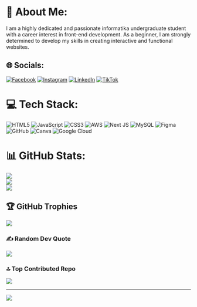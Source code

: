 # 💫 About Me:
I am a highly dedicated and passionate informatika undergraduate student with a career interest in front-end development. As a beginner, I am strongly determined to develop my skills in creating interactive and functional websites.


## 🌐 Socials:
[![Facebook](https://img.shields.io/badge/Facebook-%231877F2.svg?logo=Facebook&logoColor=white)](https://facebook.com/FarhanHadi) [![Instagram](https://img.shields.io/badge/Instagram-%23E4405F.svg?logo=Instagram&logoColor=white)](https://instagram.com/farhaannhd) [![LinkedIn](https://img.shields.io/badge/LinkedIn-%230077B5.svg?logo=linkedin&logoColor=white)](https://www.linkedin.com/in/farhan-hadi-oktaryono/) [![TikTok](https://img.shields.io/badge/TikTok-%23000000.svg?logo=TikTok&logoColor=white)](https://tiktok.com/@f.hadi8) 

# 💻 Tech Stack:
![HTML5](https://img.shields.io/badge/html5-%23E34F26.svg?style=for-the-badge&logo=html5&logoColor=white) ![JavaScript](https://img.shields.io/badge/javascript-%23323330.svg?style=for-the-badge&logo=javascript&logoColor=%23F7DF1E) ![CSS3](https://img.shields.io/badge/css3-%231572B6.svg?style=for-the-badge&logo=css3&logoColor=white) ![AWS](https://img.shields.io/badge/AWS-%23FF9900.svg?style=for-the-badge&logo=amazon-aws&logoColor=white) ![Next JS](https://img.shields.io/badge/Next-black?style=for-the-badge&logo=next.js&logoColor=white) ![MySQL](https://img.shields.io/badge/mysql-4479A1.svg?style=for-the-badge&logo=mysql&logoColor=white) ![Figma](https://img.shields.io/badge/figma-%23F24E1E.svg?style=for-the-badge&logo=figma&logoColor=white) ![GitHub](https://img.shields.io/badge/github-%23121011.svg?style=for-the-badge&logo=github&logoColor=white) ![Canva](https://img.shields.io/badge/Canva-%2300C4CC.svg?style=for-the-badge&logo=Canva&logoColor=white) ![Google Cloud](https://img.shields.io/badge/GoogleCloud-%234285F4.svg?style=for-the-badge&logo=google-cloud&logoColor=white)
# 📊 GitHub Stats:
![](https://github-readme-stats.vercel.app/api?username=farhann1708&theme=jolly&hide_border=false&include_all_commits=true&count_private=false)<br/>
![](https://github-readme-streak-stats.herokuapp.com/?user=farhann1708&theme=jolly&hide_border=false)<br/>
![](https://github-readme-stats.vercel.app/api/top-langs/?username=farhann1708&theme=jolly&hide_border=false&include_all_commits=true&count_private=false&layout=compact)

## 🏆 GitHub Trophies
![](https://github-profile-trophy.vercel.app/?username=farhann1708&theme=jolly&no-frame=false&no-bg=true&margin-w=4)

### ✍️ Random Dev Quote
![](https://quotes-github-readme.vercel.app/api?type=horizontal&theme=tokyonight)

### 🔝 Top Contributed Repo
![](https://github-contributor-stats.vercel.app/api?username=farhann1708&limit=5&theme=jolly&combine_all_yearly_contributions=true)

---
[![](https://visitcount.itsvg.in/api?id=farhann1708&icon=0&color=10)](https://visitcount.itsvg.in)

<!-- Proudly created with GPRM ( https://gprm.itsvg.in ) -->

